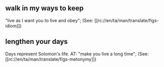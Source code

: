 ## walk in my ways to keep ##

"live as I want you to live and obey"; (See: [[rc://en/ta/man/translate/figs-idiom]])

## lengthen your days ##

Days represent Solomon's life. AT: "make you live a long time"; (See: [[rc://en/ta/man/translate/figs-metonymy]])